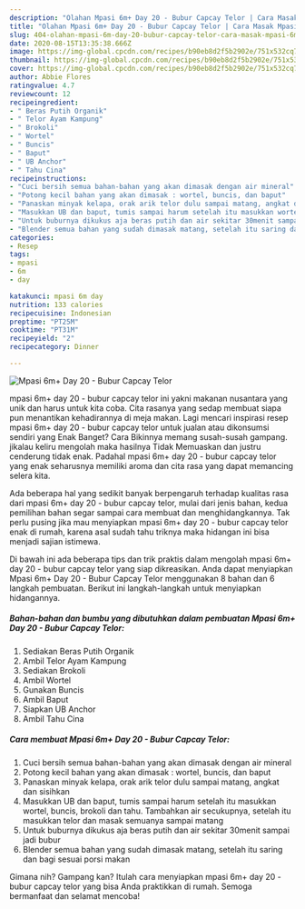 ```yaml
---
description: "Olahan Mpasi 6m+ Day 20 - Bubur Capcay Telor | Cara Masak Mpasi 6m+ Day 20 - Bubur Capcay Telor Yang Lezat"
title: "Olahan Mpasi 6m+ Day 20 - Bubur Capcay Telor | Cara Masak Mpasi 6m+ Day 20 - Bubur Capcay Telor Yang Lezat"
slug: 404-olahan-mpasi-6m-day-20-bubur-capcay-telor-cara-masak-mpasi-6m-day-20-bubur-capcay-telor-yang-lezat
date: 2020-08-15T13:35:38.666Z
image: https://img-global.cpcdn.com/recipes/b90eb8d2f5b2902e/751x532cq70/mpasi-6m-day-20-bubur-capcay-telor-foto-resep-utama.jpg
thumbnail: https://img-global.cpcdn.com/recipes/b90eb8d2f5b2902e/751x532cq70/mpasi-6m-day-20-bubur-capcay-telor-foto-resep-utama.jpg
cover: https://img-global.cpcdn.com/recipes/b90eb8d2f5b2902e/751x532cq70/mpasi-6m-day-20-bubur-capcay-telor-foto-resep-utama.jpg
author: Abbie Flores
ratingvalue: 4.7
reviewcount: 12
recipeingredient:
- " Beras Putih Organik"
- " Telor Ayam Kampung"
- " Brokoli"
- " Wortel"
- " Buncis"
- " Baput"
- " UB Anchor"
- " Tahu Cina"
recipeinstructions:
- "Cuci bersih semua bahan-bahan yang akan dimasak dengan air mineral"
- "Potong kecil bahan yang akan dimasak : wortel, buncis, dan baput"
- "Panaskan minyak kelapa, orak arik telor dulu sampai matang, angkat dan sisihkan"
- "Masukkan UB dan baput, tumis sampai harum setelah itu masukkan wortel, buncis, brokoli dan tahu. Tambahkan air secukupnya, setelah itu masukkan telor dan masak semuanya sampai matang"
- "Untuk buburnya dikukus aja beras putih dan air sekitar 30menit sampai jadi bubur"
- "Blender semua bahan yang sudah dimasak matang, setelah itu saring dan bagi sesuai porsi makan"
categories:
- Resep
tags:
- mpasi
- 6m
- day

katakunci: mpasi 6m day 
nutrition: 133 calories
recipecuisine: Indonesian
preptime: "PT25M"
cooktime: "PT31M"
recipeyield: "2"
recipecategory: Dinner

---
```



![Mpasi 6m+ Day 20 - Bubur Capcay Telor](https://img-global.cpcdn.com/recipes/b90eb8d2f5b2902e/751x532cq70/mpasi-6m-day-20-bubur-capcay-telor-foto-resep-utama.jpg)


mpasi 6m+ day 20 - bubur capcay telor ini yakni makanan nusantara yang unik dan harus untuk kita coba. Cita rasanya yang sedap membuat siapa pun menantikan kehadirannya di meja makan.
Lagi mencari inspirasi resep mpasi 6m+ day 20 - bubur capcay telor untuk jualan atau dikonsumsi sendiri yang Enak Banget? Cara Bikinnya memang susah-susah gampang. jikalau keliru mengolah maka hasilnya Tidak Memuaskan dan justru cenderung tidak enak. Padahal mpasi 6m+ day 20 - bubur capcay telor yang enak seharusnya memiliki aroma dan cita rasa yang dapat memancing selera kita.



Ada beberapa hal yang sedikit banyak berpengaruh terhadap kualitas rasa dari mpasi 6m+ day 20 - bubur capcay telor, mulai dari jenis bahan, kedua pemilihan bahan segar sampai cara membuat dan menghidangkannya. Tak perlu pusing jika mau menyiapkan mpasi 6m+ day 20 - bubur capcay telor enak di rumah, karena asal sudah tahu triknya maka hidangan ini bisa menjadi sajian istimewa.


Di bawah ini ada beberapa tips dan trik praktis dalam mengolah mpasi 6m+ day 20 - bubur capcay telor yang siap dikreasikan. Anda dapat menyiapkan Mpasi 6m+ Day 20 - Bubur Capcay Telor menggunakan 8 bahan dan 6 langkah pembuatan. Berikut ini langkah-langkah untuk menyiapkan hidangannya.

<!--inarticleads1-->

##### Bahan-bahan dan bumbu yang dibutuhkan dalam pembuatan Mpasi 6m+ Day 20 - Bubur Capcay Telor:

1. Sediakan  Beras Putih Organik
1. Ambil  Telor Ayam Kampung
1. Sediakan  Brokoli
1. Ambil  Wortel
1. Gunakan  Buncis
1. Ambil  Baput
1. Siapkan  UB Anchor
1. Ambil  Tahu Cina




<!--inarticleads2-->

##### Cara membuat Mpasi 6m+ Day 20 - Bubur Capcay Telor:

1. Cuci bersih semua bahan-bahan yang akan dimasak dengan air mineral
1. Potong kecil bahan yang akan dimasak : wortel, buncis, dan baput
1. Panaskan minyak kelapa, orak arik telor dulu sampai matang, angkat dan sisihkan
1. Masukkan UB dan baput, tumis sampai harum setelah itu masukkan wortel, buncis, brokoli dan tahu. Tambahkan air secukupnya, setelah itu masukkan telor dan masak semuanya sampai matang
1. Untuk buburnya dikukus aja beras putih dan air sekitar 30menit sampai jadi bubur
1. Blender semua bahan yang sudah dimasak matang, setelah itu saring dan bagi sesuai porsi makan




Gimana nih? Gampang kan? Itulah cara menyiapkan mpasi 6m+ day 20 - bubur capcay telor yang bisa Anda praktikkan di rumah. Semoga bermanfaat dan selamat mencoba!
